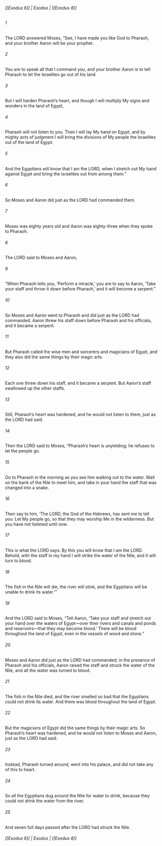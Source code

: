 ###### [[Exodus 6]] | Exodus | [[Exodus 8]]

###### 1
The LORD answered Moses, “See, I have made you like God to Pharaoh, and your brother Aaron will be your prophet.
###### 2
You are to speak all that I command you, and your brother Aaron is to tell Pharaoh to let the Israelites go out of his land.
###### 3
But I will harden Pharaoh’s heart, and though I will multiply My signs and wonders in the land of Egypt,
###### 4
Pharaoh will not listen to you. Then I will lay My hand on Egypt, and by mighty acts of judgment I will bring the divisions of My people the Israelites out of the land of Egypt.
###### 5
And the Egyptians will know that I am the LORD, when I stretch out My hand against Egypt and bring the Israelites out from among them.”
###### 6
So Moses and Aaron did just as the LORD had commanded them.
###### 7
Moses was eighty years old and Aaron was eighty-three when they spoke to Pharaoh.
###### 8
The LORD said to Moses and Aaron,
###### 9
“When Pharaoh tells you, ‘Perform a miracle,’ you are to say to Aaron, ‘Take your staff and throw it down before Pharaoh,’ and it will become a serpent.”
###### 10
So Moses and Aaron went to Pharaoh and did just as the LORD had commanded. Aaron threw his staff down before Pharaoh and his officials, and it became a serpent.
###### 11
But Pharaoh called the wise men and sorcerers and magicians of Egypt, and they also did the same things by their magic arts.
###### 12
Each one threw down his staff, and it became a serpent. But Aaron’s staff swallowed up the other staffs.
###### 13
Still, Pharaoh’s heart was hardened, and he would not listen to them, just as the LORD had said.
###### 14
Then the LORD said to Moses, “Pharaoh’s heart is unyielding; he refuses to let the people go.
###### 15
Go to Pharaoh in the morning as you see him walking out to the water. Wait on the bank of the Nile to meet him, and take in your hand the staff that was changed into a snake.
###### 16
Then say to him, ‘The LORD, the God of the Hebrews, has sent me to tell you: Let My people go, so that they may worship Me in the wilderness. But you have not listened until now.
###### 17
This is what the LORD says: By this you will know that I am the LORD. Behold, with the staff in my hand I will strike the water of the Nile, and it will turn to blood.
###### 18
The fish in the Nile will die, the river will stink, and the Egyptians will be unable to drink its water.’”
###### 19
And the LORD said to Moses, “Tell Aaron, ‘Take your staff and stretch out your hand over the waters of Egypt—over their rivers and canals and ponds and reservoirs—that they may become blood.’ There will be blood throughout the land of Egypt, even in the vessels of wood and stone.”
###### 20
Moses and Aaron did just as the LORD had commanded; in the presence of Pharaoh and his officials, Aaron raised the staff and struck the water of the Nile, and all the water was turned to blood.
###### 21
The fish in the Nile died, and the river smelled so bad that the Egyptians could not drink its water. And there was blood throughout the land of Egypt.
###### 22
But the magicians of Egypt did the same things by their magic arts. So Pharaoh’s heart was hardened, and he would not listen to Moses and Aaron, just as the LORD had said.
###### 23
Instead, Pharaoh turned around, went into his palace, and did not take any of this to heart.
###### 24
So all the Egyptians dug around the Nile for water to drink, because they could not drink the water from the river.
###### 25
And seven full days passed after the LORD had struck the Nile.

###### [[Exodus 6]] | Exodus | [[Exodus 8]]
